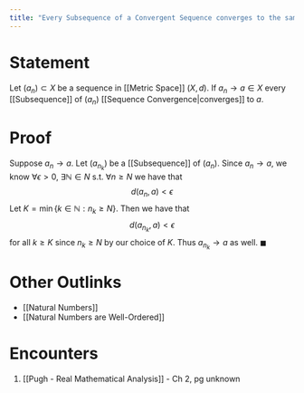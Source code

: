 ```yaml
---
title: "Every Subsequence of a Convergent Sequence converges to the same Limit"
---
```


# Statement
Let $(a_{n}) \subset X$ be a sequence in [[Metric Space]] $(X, d)$. If $a_{n} \to a \in X$  every [[Subsequence]] of $(a_{n})$ [[Sequence Convergence|converges]] to $a$.

# Proof
Suppose $a_{n} \to a$. Let $(a_{n_{k}})$ be a [[Subsequence]] of $(a_{n})$. Since $a_{n} \to a$, we know $\forall \epsilon > 0$, $\exists \mathbb{N}\in N$ s.t. $\forall n \geq N$ we have that
$$d(a_{n}, a) < \epsilon$$
Let $K = \min\{k \in \mathbb{N} : n_{k} \geq N\}$. Then we have that 
$$d(a_{n_{k}}, a) < \epsilon$$
for all $k \geq K$ since $n_{k} \geq N$ by our choice of $K$. Thus $a_{n_{k}} \to a$ as well. $\blacksquare$
# Other Outlinks
- [[Natural Numbers]]
- [[Natural Numbers are Well-Ordered]]

# Encounters
1. [[Pugh - Real Mathematical Analysis]] - Ch 2, pg unknown